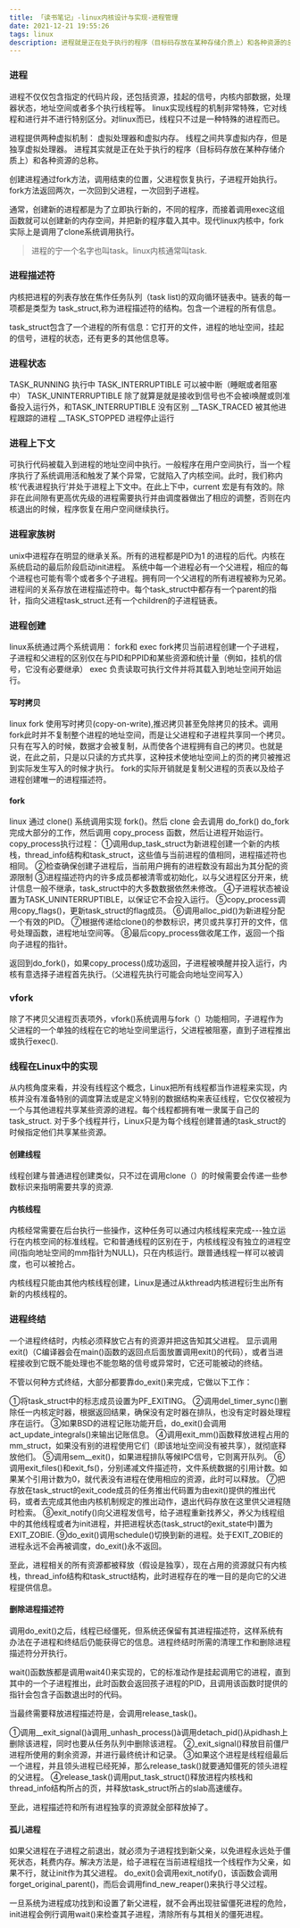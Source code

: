 ```yaml
---
title: 「读书笔记」-linux内核设计与实现-进程管理
date: 2021-12-21 19:55:26
tags: linux
description: 进程就是正在处于执行的程序（目标码存放在某种存储介质上）和各种资源的总称。
---
```


### 进程
进程不仅仅包含指定的代码片段，还包括资源，挂起的信号，内核内部数据，处理器状态，地址空间或者多个执行线程等。
linux实现线程的机制非常特殊，它对线程和进行并不进行特别区分。对linux而已，线程只不过是一种特殊的进程而已。

进程提供两种虚拟机制： 虚拟处理器和虚拟内存。
线程之间共享虚拟内存，但是独享虚拟处理器。
进程其实就是正在处于执行的程序（目标码存放在某种存储介质上）和各种资源的总称。

创建进程通过fork方法，调用结束的位置，父进程恢复执行，子进程开始执行。
fork方法返回两次，一次回到父进程，一次回到子进程。

通常，创建新的进程都是为了立即执行新的，不同的程序，而接着调用exec这组函数就可以创建新的内存空间，并把新的程序载入其中。现代linux内核中，fork实际上是调用了clone系统调用执行。

> 进程的宁一个名字也叫task。linux内核通常叫task.

### 进程描述符
内核把进程的列表存放在焦作任务队列（task list)的双向循环链表中。链表的每一项都是类型为 task_struct,称为进程描述符的结构。包含一个进程的所有信息。

task_struct包含了一个进程的所有信息：它打开的文件，进程的地址空间，挂起的信号，进程的状态，还有更多的其他信息等。


### 进程状态
TASK_RUNNING 执行中
TASK_INTERRUPTIBLE 可以被中断（睡眠或者阻塞中）
TASK_UNINTERRUPTIBLE 除了就算是就是接收到信号也不会被i唤醒或则准备投入运行外，和TASK_INTERRUPTIBLE 没有区别
__TASK_TRACED 被其他进程跟踪的进程
__TASK_STOPPED 进程停止运行


### 进程上下文
可执行代码被载入到进程的地址空间中执行。一般程序在用户空间执行，当一个程序执行了系统调用活和触发了某个异常，它就陷入了内核空间。此时，我们称内核‘代表进程执行’并处于进程上下文中。在此上下中，current 宏是有有效的。除非在此间隙有更高优先级的进程需要执行并由调度器做出了相应的调整，否则在内核退出的时候，程序恢复在用户空间继续执行。

### 进程家族树
unix中进程存在明显的继承关系。所有的进程都是PID为1 的进程的后代。内核在系统启动的最后阶段启动init进程。
系统中每一个进程必有一个父进程，相应的每个进程也可能有零个或者多个子进程。拥有同一个父进程的所有进程被称为兄弟。进程间的关系存放在进程描述符中。每个task_struct中都存有一个parent的指针，指向父进程task_struct.还有一个children的子进程链表。

### 进程创建
linux系统通过两个系统调用： fork和 exec
fork拷贝当前进程创建一个子进程，子进程和父进程的区别仅在与PID和PPID和某些资源和统计量（例如，挂机的信号，它没有必要继承）
exec 负责读取可执行文件并将其载入到地址空间开始运行。

#### 写时拷贝
linux fork 使用写时拷贝(copy-on-write),推迟拷贝甚至免除拷贝的技术。调用fork此时并不复制整个进程的地址空间，而是让父进程和子进程共享同一个拷贝。
只有在写入的时候，数据才会被复制，从而使各个进程拥有自己的拷贝。也就是说，在此之前，只是以只读的方式共享，这种技术使地址空间上的页的拷贝被推迟到实际发生写入的时候才执行。
fork的实际开销就是复制父进程的页表以及给子进程创建唯一的进程描述符。

#### fork
linux 通过 clone() 系统调用实现 fork()。然后 clone 会去调用 do_fork() 
do_fork 完成大部分的工作，然后调用 copy_process 函数，然后让进程开始运行。
copy_process执行过程：
①调用dup_task_struct为新进程创建一个新的内核栈，thread_info结构和task_struct，这些值与当前进程的值相同，进程描述符也相同。
②检查确保创建子进程后，当前用户拥有的进程数没有超出为其分配的资源限制
③进程描述符内的许多成员都被清零或初始化，以与父进程区分开来，统计信息一般不继承，task_struct中的大多数数据依然未修改。
④子进程状态被设置为TASK_UNINTERRUPTIBLE，以保证它不会投入运行。
⑤copy_process调用copy_flags()，更新task_struct的flag成员。
⑥调用alloc_pid()为新进程分配一个有效的PID。
⑦根据传递给clone()的参数标识，拷贝或共享打开的文件，信号处理函数，进程地址空间等。
⑧最后copy_process做收尾工作，返回一个指向子进程的指针。

返回到do_fork()，如果copy_process()成功返回，子进程被唤醒并投入运行，内核有意选择子进程首先执行。（父进程先执行可能会向地址空间写入）

### vfork
除了不拷贝父进程页表项外，vfork()系统调用与fork（）功能相同，子进程作为父进程的一个单独的线程在它的地址空间里运行，父进程被阻塞，直到子进程推出或执行exec().

### 线程在Linux中的实现

从内核角度来看，并没有线程这个概念，Linux把所有线程都当作进程来实现，内核并没有准备特别的调度算法或是定义特别的数据结构来表征线程，它仅仅被视为一个与其他进程共享某些资源的进程。每个线程都拥有唯一隶属于自己的task_struct.
对于多个线程并行，Linux只是为每个线程创建普通的task_struct的时候指定他们共享某些资源。

#### 创建线程
线程创建与普通进程创建类似，只不过在调用clone（）的时候需要会传递一些参数标识来指明需要共享的资源.

#### 内核线程
内核经常需要在后台执行一些操作，这种任务可以通过内核线程来完成---独立运行在内核空间的标准线程。它和普通线程的区别在于，内核线程没有独立的进程空间(指向地址空间的mm指针为NULL)，只在内核运行。跟普通线程一样可以被调度，也可以被抢占。

内核线程只能由其他内核线程创建，Linux是通过从kthread内核进程衍生出所有新的内核线程的。

### 进程终结
一个进程终结时，内核必须释放它占有的资源并把这告知其父进程。
显示调用exit()（C编译器会在main()函数的返回点后面放置调用exit()的代码），或者当进程接收到它既不能处理也不能忽略的信号或异常时，它还可能被动的终结。

不管以何种方式终结，大部分都要靠do_exit()来完成，它做以下工作：

①将task_struct中的标志成员设置为PF_EXITING。
②调用del_timer_sync()删除任一内核定时器，根据返回结果，确保没有定时器在排队，也没有定时器处理程序在运行。
③如果BSD的进程记账功能开启，do_exit()会调用act_update_integrals()来输出记账信息。
④调用exit_mm()函数释放进程占用的mm_struct，如果没有别的进程使用它们（即该地址空间没有被共享），就彻底释放他们。
⑤调用sem__exit()，如果进程排队等候IPC信号，它则离开队列。
⑥调用exit_files()和exit_fs()，分别递减文件描述符，文件系统数据的引用计数。如果某个引用计数为0，就代表没有进程在使用相应的资源，此时可以释放。
⑦把存放在task_struct的exit_code成员的任务推出代码置为由exit()提供的推出代码，或者去完成其他由内核机制规定的推出动作，退出代码存放在这里供父进程随时检索。
⑧exit_notify()向父进程发信号，给子进程重新找养父，养父为线程组中的其他线程或者为init进程，并把进程状态(task_struct的exit_state中)置为EXIT_ZOBIE.
⑨do_exit()调用schedule()切换到新的进程。处于EXIT_ZOBIE的进程永远不会再被调度，do_exit()永不返回。

至此，进程相关的所有资源都被释放（假设是独享），现在占用的资源就只有内核栈，thread_info结构和task_struct结构，此时进程存在的唯一目的是向它的父进程提供信息。

#### 删除进程描述符
调用do_exit()之后，线程已经僵死，但系统还保留有其进程描述符，这样系统有办法在子进程和终结后仍能获得它的信息。进程终结时所需的清理工作和删除进程描述符分开执行。

wait()函数族都是调用wait4()来实现的，它的标准动作是挂起调用它的进程，直到其中的一个子进程推出，此时函数会返回孩子进程的PID，且调用该函数时提供的指针会包含子函数退出时的代码。

当最终需要释放进程描述符是，会调用release_task()。

①调用__exit_signal()à调用_unhash_process()à调用detach_pid()从pidhash上删除该进程，同时也要从任务队列中删除该进程。
②_exit_signal()释放目前僵尸进程所使用的剩余资源，并进行最终统计和记录。
③如果这个进程是线程组最后一个进程，并且领头进程已经死掉，那么release_task()就要通知僵死的领头进程的父进程。
④release_task()调用put_task_struct()释放进程内核栈和thread_info结构所占的页，并释放task_struct所占的slab高速缓存。

至此，进程描述符和所有进程独享的资源就全部释放掉了。

#### 孤儿进程
如果父进程在子进程之前退出，就必须为子进程找到新父亲，以免进程永远处于僵死状态，耗费内存。解决方法是，给子进程在当前进程组找一个线程作为父亲，如果不行，就让init作为其父进程。
do_exit()会调用exit_notify()，该函数会调用forget_original_parent()，而后会调用find_new_reaper()来执行寻父过程。

一旦系统为进程成功找到和设置了新父进程，就不会再出现驻留僵死进程的危险，init进程会例行调用wait()来检查其子进程，清除所有与其相关的僵死进程。
